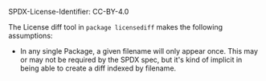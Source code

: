 SPDX-License-Identifier: CC-BY-4.0

The License diff tool in `package licensediff` makes the following assumptions:

- In any single Package, a given filename will only appear once. This may or may
  not be required by the SPDX spec, but it's kind of implicit in being able to
  create a diff indexed by filename.